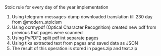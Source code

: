 Stoic rule for every day of the year implementation
1. Using telegram-messages-dump downloaded translation till 230 day from @modern_stoicism 
2. Using ocrmypdf (Optical Character Recognition) created new pdf from previous that pages were scanned
3. Using PyPDF2 split pdf int separate pages
4. Using tika extracted text from pages and saved data as JSON
5. The result of this operation is stored in pages.zip and text.zip
 